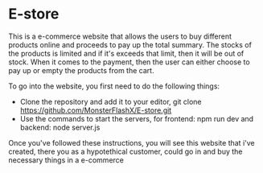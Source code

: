 # E-store
This is a e-commerce website that allows the users to buy different products online and proceeds to pay up the total summary. The stocks of the products is limited and if it's exceeds that limit, then it will be out of stock. When it comes to the payment, then the user can either choose to pay up or empty the products from the cart.  

To go into the website, you first need to do the following things: 
- Clone the repository and add it to your editor, git clone https://github.com/MonsterFlashX/E-store.git
- Use the commands to start the servers, for frontend: npm run dev and backend: node server.js

Once you've followed these instructions, you will see this website that i've created, there you as a hypotethical customer, could go in and buy the necessary things in a e-commerce

